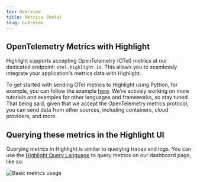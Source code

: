 ```yaml
---
toc: Overview
title: Metrics (beta)
slug: overview
---
```


## OpenTelemetry Metrics with Highlight

Highlight supports accepting OpenTelemetry (OTel) metrics at our dedicated endpoint: `otel.highlight.io`. This allows you to seamlessly integrate your application's metrics data with Highlight.

To get started with sending OTel metrics to Highlight using Python, for example, you can follow the example [here](../../../getting-started/8_native-opentelemetry/6_metrics.md). We're actively working on more tutorials and examples for other languages and frameworks, so stay tuned. That being said, given that we accept the OpenTelemetry metrics protocol, you can send data from other sources, including containers, cloud providers, and more.

## Querying these metrics in the Highlight UI

Querying metrics in Highlight is similar to querying traces and logs. You can use the [Highlight Query Language](https://highlight.io/docs/query-language) to query metrics on our dashboard page, like so: 

![Basic metrics usage](/images/docs/graphing/metrics.png)

